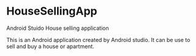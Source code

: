# HouseSellingApp
Android Stuido House selling application 

This is an Android application created by Android studio. It can be use to sell and buy a house or apartment.
